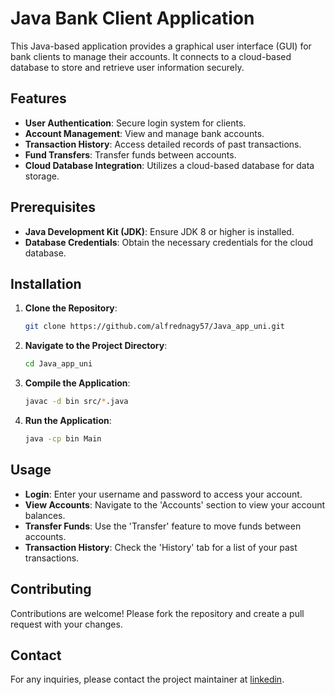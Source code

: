 # Java Bank Client Application

This Java-based application provides a graphical user interface (GUI) for bank clients to manage their accounts. It connects to a cloud-based database to store and retrieve user information securely.

## Features

- **User Authentication**: Secure login system for clients.
- **Account Management**: View and manage bank accounts.
- **Transaction History**: Access detailed records of past transactions.
- **Fund Transfers**: Transfer funds between accounts.
- **Cloud Database Integration**: Utilizes a cloud-based database for data storage.

## Prerequisites

- **Java Development Kit (JDK)**: Ensure JDK 8 or higher is installed.
- **Database Credentials**: Obtain the necessary credentials for the cloud database.

## Installation

1. **Clone the Repository**:
   ```bash
   git clone https://github.com/alfrednagy57/Java_app_uni.git
   ```

2. **Navigate to the Project Directory**:
   ```bash
   cd Java_app_uni
   ```

3. **Compile the Application**:
   ```bash
   javac -d bin src/*.java
   ```

4. **Run the Application**:
   ```bash
   java -cp bin Main
   ```

## Usage

- **Login**: Enter your username and password to access your account.
- **View Accounts**: Navigate to the 'Accounts' section to view your account balances.
- **Transfer Funds**: Use the 'Transfer' feature to move funds between accounts.
- **Transaction History**: Check the 'History' tab for a list of your past transactions.

## Contributing

Contributions are welcome! Please fork the repository and create a pull request with your changes.

## Contact

For any inquiries, please contact the project maintainer at [linkedin](https://www.linkedin.com/in/alfred-nagy-882445224/).
